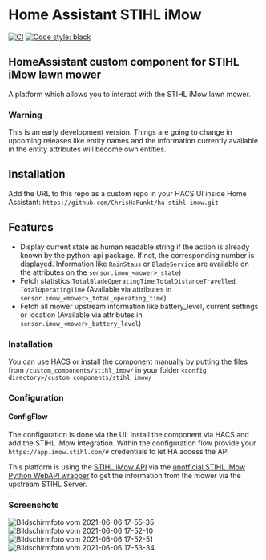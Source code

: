 
# Home Assistant STIHL iMow
[![CI](https://github.com/ChrisHaPunkt/ha-stihl-imow/actions/workflows/validate_via_cron.yaml/badge.svg?branch=main)](https://github.com/ChrisHaPunkt/ha-stihl-imow/actions/workflows/validate_via_cron.yaml)
[![Code style: black](https://img.shields.io/badge/code%20style-black-000000.svg)](https://github.com/ambv/black)


## HomeAssistant custom component for STIHL iMow lawn mower
A platform which allows you to interact with the STIHL iMow lawn mower.

### Warning
This is an early development version. Things are going to change in upcoming releases like entity names and the information currently available in the entity attributes will become own entities. 

## Installation

Add the URL to this repo as a custom repo in your HACS UI inside Home Assistant:
``
https://github.com/ChrisHaPunkt/ha-stihl-imow.git
``

## Features
* Display current state as human readable string if the action is already known by the python-api package. If not, the corresponding number is displayed. Information like `RainStaus` or `BladeService` are available on the attributes on the `sensor.imow_<mower>_state`) 
* Fetch statistics `TotalBladeOperatingTime`,`TotalDistanceTravelled`, `TotalOperatingTime` (Available via attributes in `sensor.imow_<mower>_total_operating_time`)
* Fetch all mower upstream information like battery_level, current settings or location (Available via attributes in `sensor.imow_<mower>_battery_level`)

### Installation
You can use HACS or install the component manually by putting the files from `/custom_components/stihl_imow/` in your folder `<config directory>/custom_components/stihl_imow/` 
### Configuration
#### ConfigFlow

The configuration is done via the UI. Install the component via HACS and add the STIHL iMow Integration. Within the configuration flow provide your `https://app.imow.stihl.com/#` credentials to let HA access the API


This platform is using the [STIHL iMow API](https://app.imow.stihl.com/#) via the [unofficial STIHL iMow Python WebAPI wrapper](https://github.com/ChrisHaPunkt/stihl-imow-webapi) to 
get the information from the mower via the upstream STIHL Server.

### Screenshots

![Bildschirmfoto vom 2021-06-06 17-55-35](https://user-images.githubusercontent.com/4389395/120931107-71e1b480-c6f0-11eb-8a3b-ceb1fd82c8dc.png)  
![Bildschirmfoto vom 2021-06-06 17-52-10](https://user-images.githubusercontent.com/4389395/120931060-42cb4300-c6f0-11eb-9573-d91162d25506.png)  
![Bildschirmfoto vom 2021-06-06 17-52-51](https://user-images.githubusercontent.com/4389395/120931062-452d9d00-c6f0-11eb-8299-b160addc2fce.png)  
![Bildschirmfoto vom 2021-06-06 17-53-34](https://user-images.githubusercontent.com/4389395/120931065-45c63380-c6f0-11eb-9689-3fc8caf51ab1.png)  


